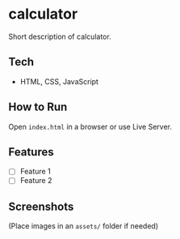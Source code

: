# calculator

Short description of calculator.

## Tech
- HTML, CSS, JavaScript

## How to Run
Open `index.html` in a browser or use Live Server.

## Features
- [ ] Feature 1
- [ ] Feature 2

## Screenshots
(Place images in an `assets/` folder if needed)
